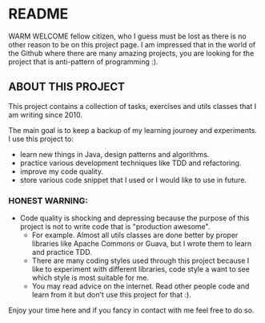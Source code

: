 # **README**

WARM WELCOME fellow citizen, who I guess must be lost as there is no other reason to be on this project page. 
I am impressed that in the world of the Github where there are many amazing projects, you are looking for the project that is anti-pattern of programming :).

## **ABOUT THIS PROJECT**

This project contains a collection of tasks, exercises and utils classes that I am writing since 2010.

The main goal is to keep a backup of my learning journey and experiments.
I use this project to:
- learn new things in Java, design patterns and algorithms.
- practice various development techniques like TDD and refactoring.
- improve my code quality.
- store various code snippet that I used or I would like to use in future.

### **HONEST WARNING**:
* Code quality is shocking and depressing because the purpose of this project is not to write code that is "production awesome".
  * For example. Almost all utils classes are done better by proper libraries like Apache Commons or Guava, but I wrote them to learn and practice TDD.
  * There are many coding styles used through this project because I like to experiment with different libraries, code style a want to see which style is most suitable for me.
  * You may read advice on the internet. Read other people code and learn from it but don't use this project for that :).
  
  
Enjoy your time here and if you fancy in contact with me feel free to do so.

